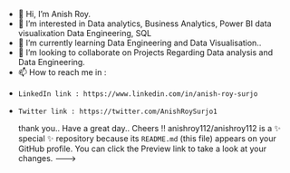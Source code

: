 - 👋 Hi, I’m Anish Roy.
- 👀 I’m interested in Data analytics, Business Analytics, Power BI data visualixation Data Engineering, SQL 
- 🌱 I’m currently learning Data Engineering and Data Visualisation..
- 💞️ I’m looking to collaborate on Projects Regarding Data analysis and Data Engineering.
- 📫 How to reach me in :
-     LinkedIn link : https://www.linkedin.com/in/anish-roy-surjo
-     Twitter link : https://twitter.com/AnishRoySurjo1
  thank you..
  Have a great day..
  Cheers !!
anishroy112/anishroy112 is a ✨ special ✨ repository because its `README.md` (this file) appears on your GitHub profile.
You can click the Preview link to take a look at your changes.
--->
